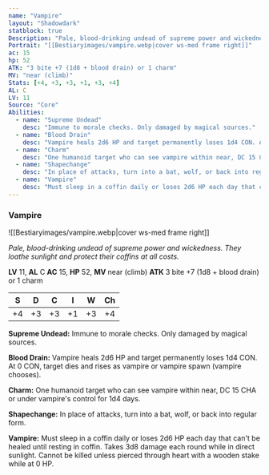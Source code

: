 ```yaml
---
name: "Vampire"
layout: "Shadowdark"
statblock: true
Description: "Pale, blood-drinking undead of supreme power and wickedness. They loathe sunlight and protect their coffins at all costs."
Portrait: "[[Bestiaryimages/vampire.webp|cover ws-med frame right]]"
ac: 15
hp: 52
ATK: "3 bite +7 (1d8 + blood drain) or 1 charm"
MV: "near (climb)"
Stats: [+4, +3, +3, +1, +3, +4]
AL: C
LV: 11
Source: "Core"
Abilities:
  - name: "Supreme Undead"
    desc: "Immune to morale checks. Only damaged by magical sources."
  - name: "Blood Drain"
    desc: "Vampire heals 2d6 HP and target permanently loses 1d4 CON. At 0 CON, target dies and rises as vampire or vampire spawn (vampire chooses)."
  - name: "Charm"
    desc: "One humanoid target who can see vampire within near, DC 15 CHA or under vampire's control for 1d4 days."
  - name: "Shapechange"
    desc: "In place of attacks, turn into a bat, wolf, or back into regular form."
  - name: "Vampire"
    desc: "Must sleep in a coffin daily or loses 2d6 HP each day that can't be healed until resting in coffin. Takes 3d8 damage each round while in direct sunlight. Cannot be killed unless pierced through heart with a wooden stake while at 0 HP."
---
```


### Vampire

![[Bestiaryimages/vampire.webp|cover ws-med frame right]]

_Pale, blood-drinking undead of supreme power and wickedness. They loathe sunlight and protect their coffins at all costs._

**LV** 11, **AL** C
**AC** 15, **HP** 52, **MV** near (climb)
**ATK** 3 bite +7 (1d8 + blood drain) or 1 charm

|  S  |  D  |  C  |  I  |  W  |  Ch  |
|:---:|:---:|:---:|:---:|:---:|:----:|
| +4 | +3 | +3 | +1 | +3 | +4 |

**Supreme Undead:** Immune to morale checks. Only damaged by magical sources.

**Blood Drain:** Vampire heals 2d6 HP and target permanently loses 1d4 CON. At 0 CON, target dies and rises as vampire or vampire spawn (vampire chooses).

**Charm:** One humanoid target who can see vampire within near, DC 15 CHA or under vampire's control for 1d4 days.

**Shapechange:** In place of attacks, turn into a bat, wolf, or back into regular form.

**Vampire:** Must sleep in a coffin daily or loses 2d6 HP each day that can't be healed until resting in coffin. Takes 3d8 damage each round while in direct sunlight. Cannot be killed unless pierced through heart with a wooden stake while at 0 HP.

